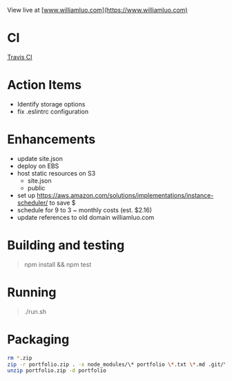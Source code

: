 View live at [www.williamluo.com](https://www.williamluo.com)

# CI
[Travis CI](https://travis-ci.org/account/repositories)

# Action Items
- Identify storage options
- fix .eslintrc configuration

# Enhancements
- update site.json
- deploy on EBS
- host static resources on S3
    - site.json
    - public
- set up https://aws.amazon.com/solutions/implementations/instance-scheduler/ to save $
- schedule for 9 to 3 ~ monthly costs (est. $2.16)
- update references to old domain williamluo.com

# Building and testing
>npm install && npm test

# Running
>./run.sh

# Packaging
```bash
rm *.zip
zip -r portfolio.zip . -x node_modules/\* portfolio \*.txt \*.md .git/\* \*.code-workspace run.sh \*.err \*.out \*.zip
unzip portfolio.zip -d portfolio
```